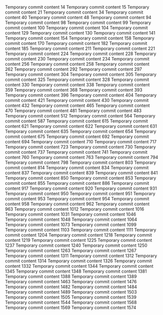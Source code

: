 Temporary commit content 14
Temporary commit content 15
Temporary commit content 21
Temporary commit content 34
Temporary commit content 40
Temporary commit content 48
Temporary commit content 94
Temporary commit content 98
Temporary commit content 99
Temporary commit content 100
Temporary commit content 104
Temporary commit content 129
Temporary commit content 130
Temporary commit content 141
Temporary commit content 154
Temporary commit content 158
Temporary commit content 170
Temporary commit content 182
Temporary commit content 185
Temporary commit content 211
Temporary commit content 221
Temporary commit content 224
Temporary commit content 228
Temporary commit content 230
Temporary commit content 234
Temporary commit content 256
Temporary commit content 258
Temporary commit content 262
Temporary commit content 292
Temporary commit content 297
Temporary commit content 304
Temporary commit content 305
Temporary commit content 325
Temporary commit content 328
Temporary commit content 330
Temporary commit content 338
Temporary commit content 359
Temporary commit content 368
Temporary commit content 393
Temporary commit content 396
Temporary commit content 404
Temporary commit content 421
Temporary commit content 430
Temporary commit content 432
Temporary commit content 465
Temporary commit content 470
Temporary commit content 481
Temporary commit content 483
Temporary commit content 512
Temporary commit content 564
Temporary commit content 587
Temporary commit content 615
Temporary commit content 621
Temporary commit content 622
Temporary commit content 631
Temporary commit content 635
Temporary commit content 654
Temporary commit content 675
Temporary commit content 692
Temporary commit content 694
Temporary commit content 710
Temporary commit content 717
Temporary commit content 723
Temporary commit content 730
Temporary commit content 737
Temporary commit content 741
Temporary commit content 760
Temporary commit content 763
Temporary commit content 794
Temporary commit content 798
Temporary commit content 803
Temporary commit content 814
Temporary commit content 834
Temporary commit content 837
Temporary commit content 839
Temporary commit content 841
Temporary commit content 850
Temporary commit content 853
Temporary commit content 855
Temporary commit content 886
Temporary commit content 917
Temporary commit content 920
Temporary commit content 931
Temporary commit content 950
Temporary commit content 951
Temporary commit content 953
Temporary commit content 954
Temporary commit content 958
Temporary commit content 962
Temporary commit content 963
Temporary commit content 1012
Temporary commit content 1016
Temporary commit content 1031
Temporary commit content 1046
Temporary commit content 1048
Temporary commit content 1064
Temporary commit content 1073
Temporary commit content 1099
Temporary commit content 1103
Temporary commit content 1111
Temporary commit content 1204
Temporary commit content 1218
Temporary commit content 1219
Temporary commit content 1225
Temporary commit content 1237
Temporary commit content 1240
Temporary commit content 1250
Temporary commit content 1263
Temporary commit content 1267
Temporary commit content 1311
Temporary commit content 1312
Temporary commit content 1314
Temporary commit content 1326
Temporary commit content 1332
Temporary commit content 1344
Temporary commit content 1345
Temporary commit content 1348
Temporary commit content 1381
Temporary commit content 1388
Temporary commit content 1389
Temporary commit content 1463
Temporary commit content 1476
Temporary commit content 1482
Temporary commit content 1484
Temporary commit content 1489
Temporary commit content 1503
Temporary commit content 1505
Temporary commit content 1539
Temporary commit content 1544
Temporary commit content 1568
Temporary commit content 1569
Temporary commit content 1574
